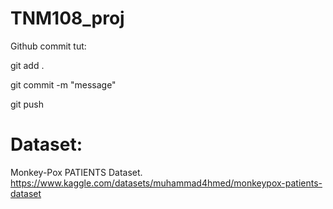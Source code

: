# TNM108_proj

Github commit tut: 

git add .

git commit -m "message"

git push


# Dataset:
Monkey-Pox PATIENTS Dataset. https://www.kaggle.com/datasets/muhammad4hmed/monkeypox-patients-dataset

